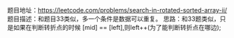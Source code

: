 题目地址：https://leetcode.com/problems/search-in-rotated-sorted-array-ii/
题目描述：和题目33类似，多一个条件是数据可以重复。
思路：和33题类似，只是如果在判断转折点的时候 [mid] == [left],则left++(为了能判断转折点在哪边); 

